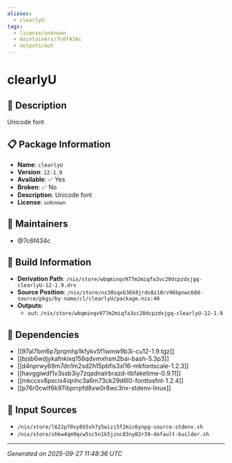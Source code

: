 ```yaml
---
aliases:
  - clearlyU
tags:
  - license/unknown
  - maintainers/7c6f434c
  - outputs/out
---
```


# clearlyU

## 📝 Description

Unicode font

## 📋 Package Information

- **Name**: `clearlyU`
- **Version**: `12-1.9`
- **Available**: ✅ Yes
- **Broken**: ✅ No
- **Description**: Unicode font
- **License**: `unknown`
## 👥 Maintainers

- @7c6f434c


## 🔧 Build Information

- **Derivation Path**: `/nix/store/wbqminqv977m2miqfa3vc20dcpzdxjgq-clearlyU-12-1.9.drv`
- **Source Position**: `/nix/store/ns30sqxb36k8jrds8z18rv96bpnwc60d-source/pkgs/by-name/cl/clearlyU/package.nix:40`
- **Outputs**:
  - `out`:  `/nix/store/wbqminqv977m2miqfa3vc20dcpzdxjgq-clearlyU-12-1.9`

## 🔗 Dependencies

- [[97al7bm6p7prqmhp1kfykv5f1wmw9b3i-cu12-1.9.tgz]]
- [[bjsb6wdjykafnkixq156qdvmxhsm2bai-bash-5.3p3]]
- [[d4nprwy69m7dn1m2sd2h15pbfis3xl16-mkfontscale-1.2.3]]
- [[havggiwdf1v3ssb3iy7zqadnalrbrazd-libfaketime-0.9.11]]
- [[mkccxv8pxcix4iqnhc3a6m73ck29d6l0-fonttosfnt-1.2.4]]
- [[p76r0cwlf6k97ibprrpfd8xw0r8wc3nx-stdenv-linux]]

## 📁 Input Sources

- `/nix/store/l622p70vy8k5sh7y5wizi5f2mic6ynpg-source-stdenv.sh`
- `/nix/store/shkw4qm9qcw5sc5n1k5jznc83ny02r39-default-builder.sh`

---
*Generated on 2025-09-27 11:48:36 UTC*
